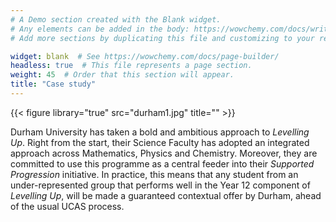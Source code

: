 ```yaml
---
# A Demo section created with the Blank widget.
# Any elements can be added in the body: https://wowchemy.com/docs/writing-markdown-latex/
# Add more sections by duplicating this file and customizing to your requirements.

widget: blank  # See https://wowchemy.com/docs/page-builder/
headless: true  # This file represents a page section.
weight: 45  # Order that this section will appear.
title: "Case study"
---
```


{{< figure library="true" src="durham1.jpg" title="" >}}


Durham University has taken a bold and ambitious approach to _Levelling Up_. Right from the start, their Science Faculty has adopted an integrated approach across Mathematics, Physics and Chemistry. Moreover, they are committed to use this programme as a central feeder into their _Supported Progression_ initiative. In practice, this means that any student from an under-represented group that performs well in the Year 12 component of _Levelling Up_, will be made a guaranteed contextual offer by Durham, ahead of the usual UCAS process. 

